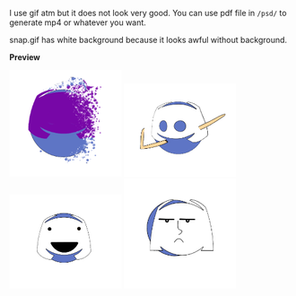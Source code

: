 I use gif atm but it does not look very good. You can use pdf file in ```/psd/``` to generate mp4 or whatever you want.

snap.gif has white background because it looks awful without background.

**Preview**
<p float="left">
<img src="snap.gif" alt="snap" width="200"/>
<img src="dab.gif" alt="dab" width="200"/>
<img src="sweat.gif" alt="sweat" width="200"/>
<img src="yep.gif" alt="yep" width="200"/>
</p>
